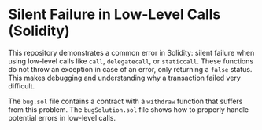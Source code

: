 # Silent Failure in Low-Level Calls (Solidity)

This repository demonstrates a common error in Solidity: silent failure when using low-level calls like `call`, `delegatecall`, or `staticcall`. These functions do not throw an exception in case of an error, only returning a `false` status. This makes debugging and understanding why a transaction failed very difficult.

The `bug.sol` file contains a contract with a `withdraw` function that suffers from this problem.  The `bugSolution.sol` file shows how to properly handle potential errors in low-level calls.